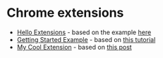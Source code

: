 # Chrome extensions

* [Hello Extensions](hello-extensions/) - based on the example [here](https://developer.chrome.com/extensions)
* [Getting Started Example](getting-started-example/) - based on [this tutorial](https://developer.chrome.com/extensions/getstarted)
* [My Cool Extension](my-cool-extension/) - based on [this post](https://thoughtbot.com/blog/how-to-make-a-chrome-extension)